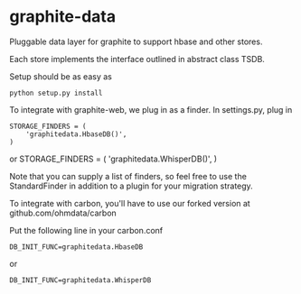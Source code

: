 graphite-data
=============

Pluggable data layer for graphite to support hbase and other stores.

Each store implements the interface outlined in abstract class TSDB.

Setup should be as easy as

    python setup.py install

To integrate with graphite-web, we plug in as a finder.  In settings.py, plug in

    STORAGE_FINDERS = (
        'graphitedata.HbaseDB()',
    )

or
    STORAGE_FINDERS = (
        'graphitedata.WhisperDB()',
    )

Note that you can supply a list of finders, so feel free to use the StandardFinder in addition to a plugin for your migration strategy.

To integrate with carbon, you'll have to use our forked version at github.com/ohmdata/carbon

Put the following line in your carbon.conf

    DB_INIT_FUNC=graphitedata.HbaseDB

or

    DB_INIT_FUNC=graphitedata.WhisperDB